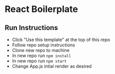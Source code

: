 # React Boilerplate

## Run Instructions

- Click "Use this template" at the top of this repo
- Follow repo setup instructions
- Clone new repo to machine
- In new repo run `npm install`
- In new repo run `npm start`
- Change App.js intial render as desired
